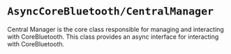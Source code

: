 # ``AsyncCoreBluetooth/CentralManager``


Central Manager is the core class responsible for managing and interacting with CoreBluetooth. This class provides an async interface for interacting with CoreBluetooth.
<!-- 
## Topics

### Initialization

- ``init(delegate:queue:options:forceMock:)``

### Managing BLE States

- ``start()-6cxbc``
- ``start()-157j9``
- ``bleState``

### Scanning or Stopping Scans of Peripherals

- ``scanForPeripherals(withServices:options:)-36wba``
- ``scanForPeripherals(withServices:options:)-8p9sm``
- ``stopScan()``
- ``isScanning``

### Establishing or Canceling Connections with Peripherals

- ``connect(_:options:)``
- ``connectionState(forPeripheral:)``
- ``cancelPeripheralConnection(_:)``

### Retrieving Lists of Peripherals

- ``retrieveConnectedPeripherals(withServices:)``
- ``retrievePeripherals(withIdentifiers:)``

### Inspecting Feature Support

- ``supports(_:)`` -->

